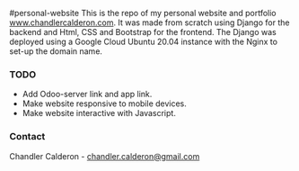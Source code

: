 #personal-website
This is the repo of my personal website and portfolio www.chandlercalderon.com. It was made from scratch using Django for the backend and Html, CSS and Bootstrap for the frontend. The Django was deployed using a Google Cloud Ubuntu 20.04 instance with the Nginx to set-up the domain name.

### TODO
- Add Odoo-server link and app link.
- Make website responsive to mobile devices.
- Make website interactive with Javascript.

### Contact
Chandler Calderon - chandler.calderon@gmail.com